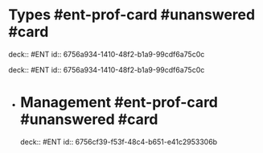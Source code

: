 # Types #ent-prof-card #unanswered #card

deck:: #ENT
id:: 6756a934-1410-48f2-b1a9-99cdf6a75c0c

deck:: #ENT
id:: 6756a934-1410-48f2-b1a9-99cdf6a75c0c

- # Management #ent-prof-card #unanswered #card
  deck:: #ENT
  id:: 6756cf39-f53f-48c4-b651-e41c2953306b
